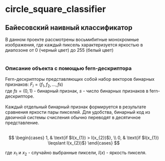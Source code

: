 # circle_square_classifier
## Байесовский наивный классификатор

В данном проекте рассмотрены восьмибитные монохромные изображения, где каждый пиксель характеризуется яркостью в диапозоне от 0 (черный цвет) до 255 (белый цвет)<br><br>

### Описание объекта с помощью fern-дескриптора
Fern-дескрипторы представляющих собой набор векторов бинарных признаков: $F_{l} = (f_{1}, f_{2}, ..., fs)$<br>
где $fs = (0, 1)$ - бинарный признак, $s$ - число бинарных признаков в fern-дескрипторе.<br><br>
Каждый отдельный бинарный признак формируется в результате сравнения яркости пары пикселей. Для удобства, бинарный код из двоичной системы счисления обычно переводят в десятичное представление.<br><br>

$$
\begin{cases}
1,  & \text{if $I(x_{1}) > I(x_{2})$}, \\
0, & \text{if $I(x_{1}) \leqslant I(x_{2})$}
\end{cases}
$$

где $x_{1}$ и $x_{2}$ - случайно выбранные пиксели, $I(x)$ - яркость пикселя.
